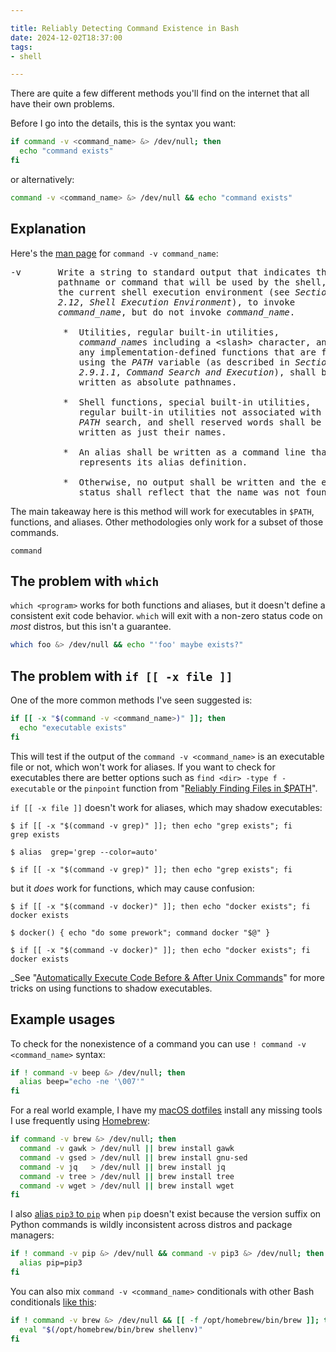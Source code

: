 ```yaml
---

title: Reliably Detecting Command Existence in Bash
date: 2024-12-02T18:37:00
tags:
- shell

---
```


There are quite a few different methods you'll find on the internet that all have their own problems.

Before I go into the details, this is the syntax you want:

```bash
if command -v <command_name> &> /dev/null; then
  echo "command exists"
fi
```

or alternatively:

```bash
command -v <command_name> &> /dev/null && echo "command exists"
```

## Explanation

Here's the [man page](https://man7.org/linux/man-pages/man1/command.1p.html) for `command -v command_name`:

<pre>
-v       Write a string to standard output that indicates the  
         pathname or command that will be used by the shell, in  
         the current shell execution environment (see <i>Section  
         2.12</i>, <i>Shell Execution Environment</i>), to invoke  
         <i>command_name</i>, but do not invoke <i>command_name</i>.  
  
          *  Utilities, regular built-in utilities,  
             <i>command_name</i>s including a &lt;slash&gt; character, and  
             any implementation-defined functions that are found  
             using the <i>PATH</i> variable (as described in <i>Section  
             2.9.1.1</i>, <i>Command Search and Execution</i>), shall be  
             written as absolute pathnames.  
  
          *  Shell functions, special built-in utilities,  
             regular built-in utilities not associated with a  
             <i>PATH</i> search, and shell reserved words shall be  
             written as just their names.  
  
          *  An alias shall be written as a command line that  
             represents its alias definition.  
  
          *  Otherwise, no output shall be written and the exit  
             status shall reflect that the name was not found.
</pre>

The main takeaway here is this method will work for executables in `$PATH`, functions, and aliases. Other methodologies only work for a subset of those commands.

`command`

## The problem with `which`

`which <program>` works for both functions and aliases, but it doesn't define a consistent exit code behavior. `which` will exit with a non-zero status code on _most_ distros, but this isn't a guarantee.

```bash
which foo &> /dev/null && echo "'foo' maybe exists?"
```

## The problem with `if [[ -x file ]]`

One of the more common methods I've seen suggested is:

```bash
if [[ -x "$(command -v <command_name>)" ]]; then
  echo "executable exists"
fi
```

This will test if the output of the `command -v <command_name>` is an executable file or not, which won't work for aliases. If you want to check for executables there are better options such as `find <dir> -type f -executable` or the `pinpoint` function from "[Reliably Finding Files in $PATH](blog/reliably-finding-files-in-path)".

`if [[ -x file ]]` doesn't work for aliases, which may shadow executables:

```shell
$ if [[ -x "$(command -v grep)" ]]; then echo "grep exists"; fi
grep exists

$ alias  grep='grep --color=auto'

$ if [[ -x "$(command -v grep)" ]]; then echo "grep exists"; fi
```

but it _does_ work for functions, which may cause confusion:

```shell
$ if [[ -x "$(command -v docker)" ]]; then echo "docker exists"; fi
docker exists

$ docker() { echo "do some prework"; command docker "$@" }

$ if [[ -x "$(command -v docker)" ]]; then echo "docker exists"; fi
docker exists
```

_See "[Automatically Execute Code Before & After Unix Commands](/blog/automatically-execute-code-before-after-unix-commands)" for more tricks on using functions to shadow executables.

## Example usages

To check for the nonexistence of a command you can use `! command -v <command_name>` syntax:

```bash
if ! command -v beep &> /dev/null; then
  alias beep="echo -ne '\007'"
fi
```

For a real world example, I have my [macOS dotfiles](https://github.com/emmercm/dotfiles/blob/99fcc57675bf8831857b71c26d808d2bbdfd6b9d/.10_macos.bash#L26-L41) install any missing tools I use frequently using [Homebrew](https://brew.sh/):

```bash
if command -v brew &> /dev/null; then
  command -v gawk > /dev/null || brew install gawk
  command -v gsed > /dev/null || brew install gnu-sed
  command -v jq   > /dev/null || brew install jq
  command -v tree > /dev/null || brew install tree
  command -v wget > /dev/null || brew install wget
fi
```

I also [alias `pip3` to `pip`](https://github.com/emmercm/dotfiles/blob/master/.20_python.bash#L42-L44) when `pip` doesn't exist because the version suffix on Python commands is wildly inconsistent across distros and package managers:

```bash
if ! command -v pip &> /dev/null && command -v pip3 &> /dev/null; then
  alias pip=pip3
fi
```

You can also mix `command -v <command_name>` conditionals with other Bash conditionals [like this](https://github.com/emmercm/dotfiles/blob/99fcc57675bf8831857b71c26d808d2bbdfd6b9d/.10_macos.bash#L8-L10):

```bash
if ! command -v brew &> /dev/null && [[ -f /opt/homebrew/bin/brew ]]; then
  eval "$(/opt/homebrew/bin/brew shellenv)"
fi
```
<!--stackedit_data:
eyJoaXN0b3J5IjpbLTUyNjAyMjgsMTQ5NjkxNjc2MywtMTU3Nz
g1MzE5NSwyMDkyMTIyNzk4XX0=
-->